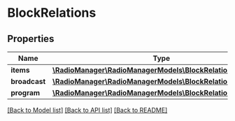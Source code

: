 # BlockRelations

## Properties
Name | Type | Description | Notes
------------ | ------------- | ------------- | -------------
**items** | [**\RadioManager\RadioManagerModels\BlockRelationsItems**](BlockRelationsItems.md) |  | [optional] 
**broadcast** | [**\RadioManager\RadioManagerModels\BlockRelationsBroadcast**](BlockRelationsBroadcast.md) |  | [optional] 
**program** | [**\RadioManager\RadioManagerModels\BlockRelationsProgram**](BlockRelationsProgram.md) |  | [optional] 

[[Back to Model list]](../README.md#documentation-for-models) [[Back to API list]](../README.md#documentation-for-api-endpoints) [[Back to README]](../README.md)


